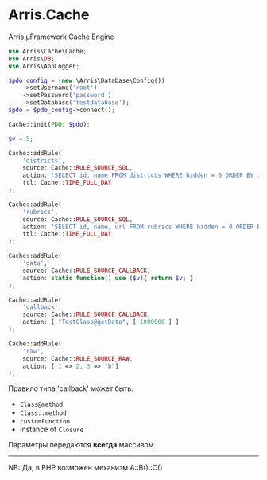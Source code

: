 # Arris.Cache

Arris µFramework Cache Engine

```php
use Arris\Cache\Cache;
use Arris\DB;
use Arris\AppLogger;

$pdo_config = (new \Arris\Database\Config())
    ->setUsername('root')
    ->setPassword('password')
    ->setDatabase('testdatabase');
$pdo = $pdo_config->connect();

Cache::init(PDO: $pdo);

$v = 5;

Cache::addRule(
    'districts',
    source: Cache::RULE_SOURCE_SQL,
    action: 'SELECT id, name FROM districts WHERE hidden = 0 ORDER BY id ASC',
    ttl: Cache::TIME_FULL_DAY
);

Cache::addRule(
    'rubrics',
    source: Cache::RULE_SOURCE_SQL,
    action: 'SELECT id, name, url FROM rubrics WHERE hidden = 0 ORDER BY sorder',
    ttl: Cache::TIME_FULL_DAY
);

Cache::addRule(
    'data',
    source: Cache::RULE_SOURCE_CALLBACK,
    action: static function() use ($v){ return $v; },
);

Cache::addRule(
    'callback',
    source: Cache::RULE_SOURCE_CALLBACK,
    action: [ "TestClass@getData", [ 1000000 ] ]
);

Cache::addRule(
    'raw',
    source: Cache::RULE_SOURCE_RAW,
    action: [ 1 => 2, 3 => "b"]
);

```

Правило типа 'callback' может быть:

- `Class@method`
- `Class::method`
- `customFunction`
- instance of `Closure`

Параметры передаются **всегда** массивом.


--- 
NB: Да, в PHP возможен механизм A::B()::C()